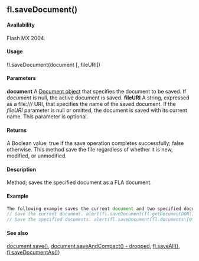 ## fl.saveDocument()

#### Availability

Flash MX 2004.

#### Usage

fl.saveDocument(document \[, fileURI\])

#### Parameters

**document** A [Document object](#!wielmic/developers-animatesdk-docs/test/Document_object/document_summary.md) that specifies the document to be saved. If *document* is null, the active document is saved.
**fileURI** A string, expressed as a file:/// URI, that specifies the name of the saved document. If the *fileURI* parameter is null or omitted, the document is saved with its current name. This parameter is optional.

#### Returns

A Boolean value: true if the save operation completes successfully; false otherwise. This method save the file regardless of whether it is new, modified, or unmodified.

#### Description

Method; saves the specified document as a FLA document.

#### Example

```javascript
The following example saves the current document and two specified documents:
// Save the current document. alert(fl.saveDocument(fl.getDocumentDOM()));
// Save the specified documents. alert(fl.saveDocument(fl.documents\[0\], "file:///C\|/example1.fla")); alert(fl.saveDocument(fl.documents\[1\],"file:///C\|/example2.fla"));

```
#### See also

[document.save()](#!wielmic/developers-animatesdk-docs/test/Document_object/docum370.md), [document.saveAndCompact() - dropped](#!wielmic/developers-animatesdk-docs/test/Document_object/docum380.md), [fl.saveAll()](#!wielmic/developers-animatesdk-docs/test/flash_object_(fl)/fl63.md), [fl.saveDocumentAs()](#!wielmic/developers-animatesdk-docs/test/flash_object_(fl)/fl65.md))

<span id="fl.saveDocumentAs()" class="anchor"></span>
